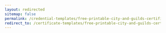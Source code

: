 ```yaml
---
layout: redirected
sitemap: false
permalink: /credential-templates/free-printable-city-and-guilds-certificate-template
redirect_to: /certificate-templates/free-printable-city-and-guilds-certificate-template
---
```

